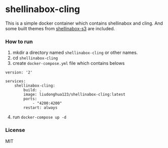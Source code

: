 # shellinabox-cling

This is a simple docker container which contains shellinabox and cling. And some built themes from [shellinabox-s3](https://github.com/sevenissimo/shellinabox-s3) are included.

### How to run

1. mkdir a directory named `shellinabox-cling` or other names.
2. cd `shellinabox-cling`
3. create `docker-compose.yml` file which contains belows
```
version: '2'

services:
    shellinabox-cling:
        build: .
        image: liudonghua123/shellinabox-cling:latest
        ports:
            - "4200:4200"
        restart: always
```
4. run `docker-compose up -d`

### License

MIT
